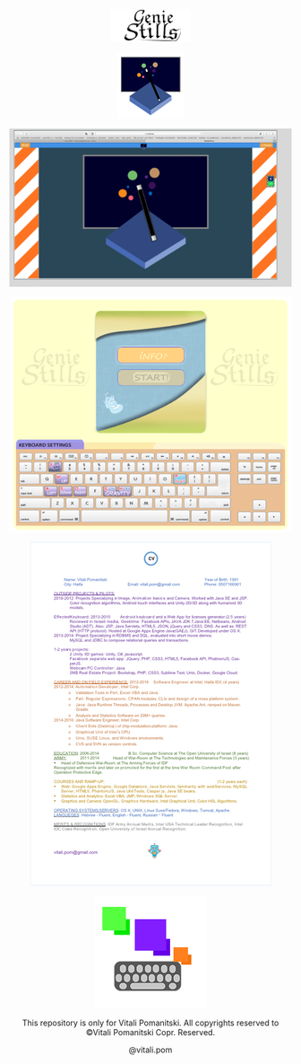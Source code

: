 <p align="center">
<img src="https://raw.githubusercontent.com/VitaliPom/geniestills/master/geniestills-logo.png" alt="logo.com">
<p align="center"><img src="https://raw.githubusercontent.com/VitaliPom/geniestills/master/Untitled-2%20copy.png" alt="logo2.com" ></p>

<p align="center"><img src="https://raw.githubusercontent.com/VitaliPom/geniestills/master/Screen%20Shot%202018-11-17%20at%202.11.04.png" alt="facebookapp.com" >

<img src="https://raw.githubusercontent.com/VitaliPom/geniestills/master/GSPMenu4.2.png" alt="facebookapp.com" ></p>



<p align="center"><img src="https://raw.githubusercontent.com/VitaliPom/geniestills/master/Screen%20Shot%202018-11-17%20at%201.32.15.png" alt="logo2.com" ></p>


<p align="center"><img src="https://raw.githubusercontent.com/VitaliPom/geniestills/master/EffectedKeyboard_200_200.png" alt="myandrooidapp(EffectedKeyboard).com" ></p>




</p>

<p align="center">This repository is only for Vitali Pomanitski. All copyrights reserved to ©Vitali Pomanitski Copr. Reserved. <p align="center"> @vitali.pom </p>
</p>

